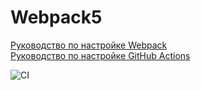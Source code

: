 # Webpack5

[Руководство по настройке Webpack](https://webpack.js.org/guides/)  
[Руководство по настройке GitHub Actions](https://docs.github.com/en/actions/quickstart)

![CI](https://github.com/Maksim-Kvashnin/ahj-hw1/actions/workflows/web.yml/badge.svg)
